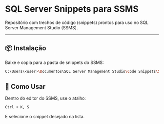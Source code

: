 # SQL Server Snippets para SSMS

Repositório com trechos de código (snippets) prontos para uso no SQL Server Management Studio (SSMS).

---

## 📦 Instalação

Baixe e copia para a pasta de snippets do SSMS:

```bash
C:\Users\<user>\Documentos\SQL Server Management Studio\Code Snippets\SQL\My Code Snippets
```

## 🚀 Como Usar

Dentro do editor do SSMS, use o atalho:

```bash
Ctrl + K, S
```

E selecione o snippet desejado na lista.
